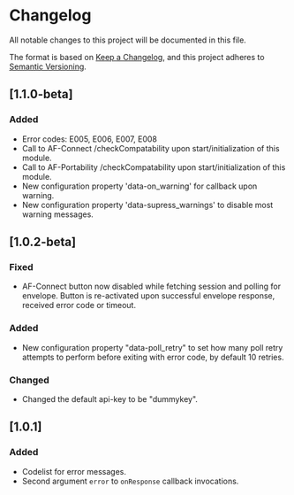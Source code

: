 # Changelog

All notable changes to this project will be documented in this file.

The format is based on [Keep a Changelog](https://keepachangelog.com/en/1.0.0/),
and this project adheres to [Semantic Versioning](https://semver.org/spec/v2.0.0.html).

## [1.1.0-beta]

### Added

- Error codes: E005, E006, E007, E008
- Call to AF-Connect /checkCompatability upon start/initialization of this module.
- Call to AF-Portability /checkCompatability upon start/initialization of this module.
- New configuration property 'data-on_warning' for callback upon warning.
- New configuration property 'data-supress_warnings' to disable most warning messages.

## [1.0.2-beta]

### Fixed

- AF-Connect button now disabled while fetching session and polling for envelope. Button is re-activated upon successful envelope response, received error code or timeout.

### Added

- New configuration property "data-poll_retry" to set how many poll retry attempts to perform before exiting with error code, by default 10 retries.

### Changed

- Changed the default api-key to be "dummykey".

## [1.0.1]

### Added

- Codelist for error messages.
- Second argument `error` to `onResponse` callback invocations.
